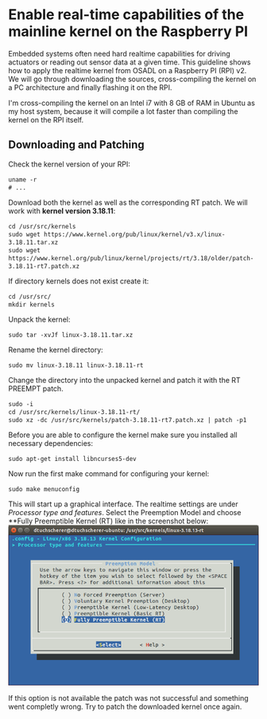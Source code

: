 # Enable real-time capabilities of the mainline kernel on the Raspberry PI
Embedded systems often need hard realtime capabilities for driving actuators or reading out sensor data at a given time. This guideline shows how to apply the realtime kernel from OSADL on a Raspberry PI (RPI) v2. We will go through downloading the sources, cross-compiling the kernel on a PC architecture and finally flashing it on the RPI.

I'm cross-compiling the kernel on an Intel i7 with 8 GB of RAM in Ubuntu as my host system, because it will compile a lot faster than compiling the kernel on the RPI itself.

## Downloading and Patching

Check the kernel version of your RPI:

``` shell
uname -r
# ...
```

Download both the kernel as well as the corresponding RT patch. We will work with **kernel version 3.18.11**:
``` shell
cd /usr/src/kernels
sudo wget https://www.kernel.org/pub/linux/kernel/v3.x/linux-3.18.11.tar.xz
sudo wget https://www.kernel.org/pub/linux/kernel/projects/rt/3.18/older/patch-3.18.11-rt7.patch.xz
```

If directory kernels does not exist create it:
``` shell
cd /usr/src/
mkdir kernels
```

Unpack the kernel:
``` shell
sudo tar -xvJf linux-3.18.11.tar.xz
```

Rename the kernel directory:
``` shell
sudo mv linux-3.18.11 linux-3.18.11-rt
```

Change the directory into the unpacked kernel and patch it with the RT PREEMPT patch.
``` shell
sudo -i
cd /usr/src/kernels/linux-3.18.11-rt/
sudo xz -dc /usr/src/kernels/patch-3.18.11-rt7.patch.xz | patch -p1
```

Before you are able to configure the kernel make sure you installed all necessary dependencies:
``` shell
sudo apt-get install libncurses5-dev
```

Now run the first make command for configuring your kernel:
``` shell
sudo make menuconfig
```

This will start up a graphical interface. The realtime settings are under *Processor type and features*. Select the Preemption Model and choose **Fully Preemptible Kernel (RT) like in the screenshot below:
![](gfx/Preemption_Model_menuconfig.png)

If this option is not available the patch was not successful and something went completly wrong. Try to patch the downloaded kernel once again.


